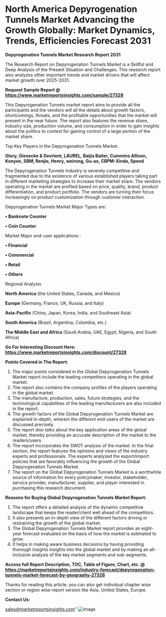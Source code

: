 # North America Depyrogenation Tunnels Market Advancing the Growth Globally: Market Dynamics, Trends, Efficiencies Forecast 2031

<strong>Depyrogenation Tunnels Market Research Report 2031</strong>

The Research Report on Depyrogenation Tunnels Market is a Skillful and Deep Analysis of the Present Situation and Challenges. This research report also analyzes other important trends and market drivers that will affect market growth over 2025-2031.

<strong>Request Sample Report @ <a href=https://www.marketreportsinsights.com/sample/27328>https://www.marketreportsinsights.com/sample/27328</a></strong>

This Depyrogenation Tunnels market report aims to provide all the participants and the vendors will all the details about growth factors, shortcomings, threats, and the profitable opportunities that the market will present in the near future. The report also features the revenue share, industry size, production volume, and consumption in order to gain insights about the politics to contest for gaining control of a large portion of the market share.

Top Key Players in the Depyrogenation Tunnels Market:

<strong>Glory, Giesecke & Devrient, LAUREL, Baijia Baiter, Cummins Allison, Konyee, SBM, Renjie, Henry, weirong, Gu-ao, CBPM-Xinda, Speed</strong>

The Depyrogenation Tunnels Industry is severely competitive and fragmented due to the existence of various established players taking part in different marketing strategies to increase their market share. The vendors operating in the market are profiled based on price, quality, brand, product differentiation, and product portfolio. The vendors are turning their focus increasingly on product customization through customer interaction.

Depyrogenation Tunnels Market Major Types are:

<strong>• Banknote Counter

• Coin Counter</strong>

Market Major end-user applications :

<strong>• Financial

• Commercial

• Retail

• Others</strong>

Regional Analysis

</u><strong><b>North America</b></strong> (the United States, Canada, and Mexico)

<strong><b>Europe </b></strong>(Germany, France, UK, Russia, and Italy)

<strong><b>Asia-Pacific</b></strong> (China, Japan, Korea, India, and Southeast Asia)

<strong><b>South America</b></strong> (Brazil, Argentina, Colombia, etc.)

<strong><b>The Middle East and Africa</b></strong> (Saudi Arabia, UAE, Egypt, Nigeria, and South Africa)

<strong>Go For Interesting Discount Here: <a href=https://www.marketreportsinsights.com/discount/27328>https://www.marketreportsinsights.com/discount/27328</a></strong>

<strong>Points Covered in The Report:</strong>
<ol>
  <li>The major points considered in the Global Depyrogenation Tunnels Market report include the leading competitors operating in the global market.</li>
  <li>The report also contains the company profiles of the players operating in the global market.</li>
  <li>The manufacture, production, sales, future strategies, and the technological capabilities of the leading manufacturers are also included in the report.</li>
  <li>The growth factors of the Global Depyrogenation Tunnels Market are explained in-depth, wherein the different end-users of the market are discussed precisely.</li>
  <li>The report also talks about the key application areas of the global market, thereby providing an accurate description of the market to the readers/users.</li>
  <li>The report incorporates the SWOT analysis of the market. In the final section, the report features the opinions and views of the industry experts and professionals. The experts analyzed the export/import policies that are favorably influencing the growth of the Global Depyrogenation Tunnels Market.</li>
  <li>The report on the Global Depyrogenation Tunnels Market is a worthwhile source of information for every policymaker, investor, stakeholder, service provider, manufacturer, supplier, and player interested in purchasing this research document.</li>
</ol>
<strong>Reasons for Buying Global Depyrogenation Tunnels Market Report:</strong>

<ol>
  <li>The report offers a detailed analysis of the dynamic competitive landscape that keeps the reader/client well ahead of the competitors.</li>
  <li>It also presents an in-depth view of the different factors driving or restraining the growth of the global market.</li>
  <li>The Global Depyrogenation Tunnels Market report provides an eight-year forecast evaluated on the basis of how the market is estimated to grow.</li>
  <li>It helps in making aware business decisions by having providing thorough insights insights into the global market and by making an all-inclusive analysis of the key market segments and sub-segments.</li>
</ol>
<strong>Access full Report Description, TOC, Table of Figure, Chart, etc. @ <a href=https://marketreportsinsights.com/industry-forecast/depyrogenation-tunnels-market-forecast-by-geography-27328>https://marketreportsinsights.com/industry-forecast/depyrogenation-tunnels-market-forecast-by-geography-27328</a></strong>


Thanks for reading this article; you can also get individual chapter wise section or region wise report version like Asia, United States, Europe.

<strong>Contact Us:</strong>

sales@marketreportsinsights.com"
![image](https://github.com/user-attachments/assets/eb3c5dfb-ed9e-4c8e-a74e-c9a07cb218ab)
